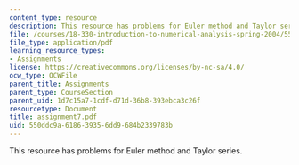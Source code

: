 ```yaml
---
content_type: resource
description: This resource has problems for Euler method and Taylor series.
file: /courses/18-330-introduction-to-numerical-analysis-spring-2004/550ddc9a618639356dd9684b2339783b_assignment7.pdf
file_type: application/pdf
learning_resource_types:
- Assignments
license: https://creativecommons.org/licenses/by-nc-sa/4.0/
ocw_type: OCWFile
parent_title: Assignments
parent_type: CourseSection
parent_uid: 1d7c15a7-1cdf-d71d-36b8-393ebca3c26f
resourcetype: Document
title: assignment7.pdf
uid: 550ddc9a-6186-3935-6dd9-684b2339783b
---
```

This resource has problems for Euler method and Taylor series.